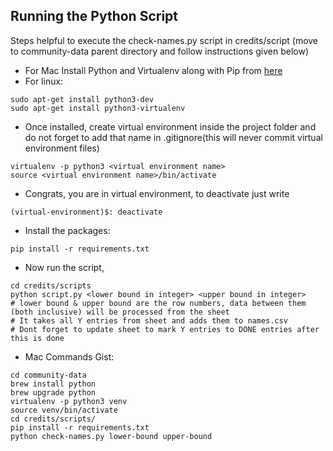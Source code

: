 ## Running the Python Script

Steps helpful to execute the check-names.py script in credits/script (move to community-data parent directory and follow instructions given below)

* For Mac Install Python and Virtualenv along with Pip from [here](http://sourabhbajaj.com/mac-setup/Python/)
* For linux:
```
sudo apt-get install python3-dev
sudo apt-get install python3-virtualenv
```
* Once installed, create virtual environment inside the project folder and do not forget to add that name in .gitignore(this will never commit virtual environment files)
```
virtualenv -p python3 <virtual environment name>
source <virtual environment name>/bin/activate
```
* Congrats, you are in virtual environment, to deactivate just write
```
(virtual-environment)$: deactivate
```
* Install the packages:
```
pip install -r requirements.txt
```
* Now run the script,
```
cd credits/scripts
python script.py <lower bound in integer> <upper bound in integer>
# lower bound & upper bound are the row numbers, data between them (both inclusive) will be processed from the sheet
# It takes all Y entries from sheet and adds them to names.csv
# Dont forget to update sheet to mark Y entries to DONE entries after this is done
```
* Mac Commands Gist:
```
cd community-data
brew install python
brew upgrade python
virtualenv -p python3 venv
source venv/bin/activate
cd credits/scripts/
pip install -r requirements.txt
python check-names.py lower-bound upper-bound
```
